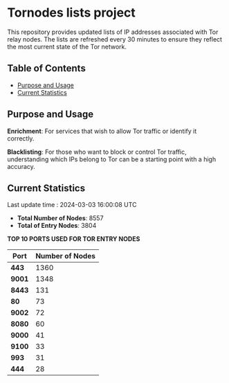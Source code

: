 # Tornodes lists project

This repository provides updated lists of IP addresses associated with Tor relay nodes. The lists are refreshed every 30 minutes to ensure they reflect the most current state of the Tor network.

## Table of Contents

- [Purpose and Usage](#purpose-and-usage)
- [Current Statistics](#current-statistics)


## Purpose and Usage

**Enrichment**: For services that wish to allow Tor traffic or identify it correctly.

**Blacklisting**: For those who want to block or control Tor traffic, understanding which IPs belong to Tor can be a starting point with a high accuracy.

## Current Statistics

Last update time : 2024-03-03 16:00:08 UTC

- **Total Number of Nodes**: 8557
- **Total of Entry Nodes**: 3804

**TOP 10 PORTS USED FOR TOR ENTRY NODES**

| **Port** | **Number of Nodes** |
|------|-----------------|
| **443**   | 1360  |
| **9001**   | 1348  |
| **8443**   | 131  |
| **80**   | 73  |
| **9002**   | 72  |
| **8080**   | 60  |
| **9000**   | 41  |
| **9100**   | 33  |
| **993**   | 31  |
| **444**   | 28  |


